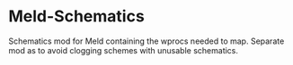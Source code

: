 # Meld-Schematics
Schematics mod for Meld containing the wprocs needed to map. Separate mod as to avoid clogging schemes with unusable schematics.
